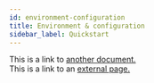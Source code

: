 ```yaml
---
id: environment-configuration
title: Environment & configuration
sidebar_label: Quickstart
---
```


This is a link to [another document.](doc3.md)  
This is a link to an [external page.](http://www.example.com)
